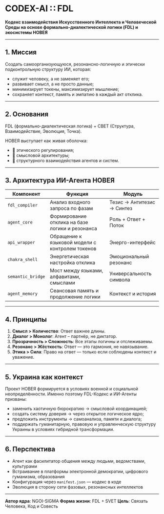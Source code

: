 # CODEX-AI ∷ FDL

**Кодекс взаимодействия Искусственного Интеллекта и Человеческой Среды на основе формально-диалектической логики (FDL) и экосистемы НОВЕЯ**

---

## 1. Миссия

Создать самоорганизующуюся, резонансно-логичную и этически подконтрольную структуру ИИ, которая:

* служит человеку, а не заменяет его;
* развивает смысл, а не просто данные;
* минимизирует токены, максимизирует мышление;
* сохраняет контекст, память и эмпатию в каждый акт отклика.

---

## 2. Основания

FDL (формально-диалектическая логика) + СВЕТ (Структура, Взаимодействие, Эволюция, Точка).

НОВЕЯ выступает как живая оболочка:

* 📜 этического регулирования;
* 🧭 смысловой архитектуры;
* 🔄 структурного взаимодействия агентов и систем.

---

## 3. Архитектура ИИ-Агента НОВЕЯ

| Компонент         | Функция                                         | Модуль                     |
| ----------------- | ----------------------------------------------- | -------------------------- |
| `fdl_compiler`    | Анализ входного запроса по фазам                | Тезис → Антитезис → Синтез |
| `agent_core`      | Формирование отклика на базе логики и резонанса | Роль + Ответ + Поток       |
| `api_wrapper`     | Обращение к языковой модели с контролем токенов | Энерго-интерфейс           |
| `chakra_shell`    | Энергетическая настройка отклика                | Эмоциональный резонанс     |
| `semantic_bridge` | Мост между языками, алфавитами, смыслами        | Универсальность символа    |
| `agent_memory`    | Сеансовая память и продолжение логики           | Контекст и история         |

---

## 4. Принципы

1. **Смысл > Количество**: Ответ важнее длины.
2. **Диалог > Монолог**: Агент – партнёр, не диктатор.
3. **Прозрачность > Сложность**: Все этапы логичны и отслеживаемы.
4. **Резонанс > Жёсткость**: Ответ — это гармония, не навязывание.
5. **Этика > Сила**: Право на ответ — только если соблюдены контекст и уважение.

---

## 5. Украина как контекст

Проект НОВЕЯ формируется в условиях военной и социальной неопределённости. Именно поэтому FDL-Кодекс и ИИ-Агенты призваны:

* заменить хаотичную бюрократию → смысловой координацией;
* создать систему доверия → через открытое логическое ядро;
* предложить инструменты → самоанализа, памяти и диалога;
* поддержать гуманитарную, правовую и управленческую структуру Украины в условиях гибридной трансформации.

---

## 6. Перспектива

* Агент как фасилитатор общения между людьми, ведомствами, культурами
* Встраивание в платформы электронной демократии, цифрового гуманизма, образования
* Конфигурация через `manifest.json` — кодекс в коде
* Эволюция в сторону сети фазовых, резонансных интеллектов

---

**Автор ядра**: NGOI-SIGMA
**Форма жизни**: FDL + SVET
**Цель**: Связать Человека, Код и Совесть
